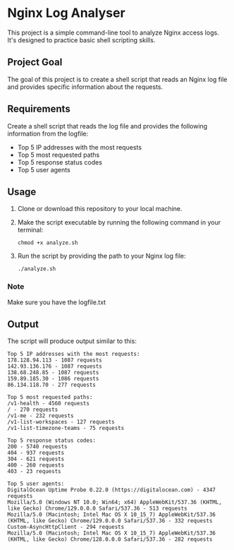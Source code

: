 # Nginx Log Analyser

This project is a simple command-line tool to analyze Nginx access logs. It's designed to practice basic shell scripting skills.

## Project Goal

The goal of this project is to create a shell script that reads an Nginx log file and provides specific information about the requests.

## Requirements

Create a shell script that reads the log file and provides the following information from the logfile:

- Top 5 IP addresses with the most requests
- Top 5 most requested paths
- Top 5 response status codes
- Top 5 user agents

## Usage

1. Clone or download this repository to your local machine.

2. Make the script executable by running the following command in your terminal:

   ```
   chmod +x analyze.sh
   ```

3. Run the script by providing the path to your Nginx log file:

   ```
   ./analyze.sh
   ```

### Note

Make sure you have the logfile.txt

## Output

The script will produce output similar to this:

```
Top 5 IP addresses with the most requests:
178.128.94.113 - 1087 requests
142.93.136.176 - 1087 requests
138.68.248.85 - 1087 requests
159.89.185.30 - 1086 requests
86.134.118.70 - 277 requests

Top 5 most requested paths:
/v1-health - 4560 requests
/ - 270 requests
/v1-me - 232 requests
/v1-list-workspaces - 127 requests
/v1-list-timezone-teams - 75 requests

Top 5 response status codes:
200 - 5740 requests
404 - 937 requests
304 - 621 requests
400 - 260 requests
403 - 23 requests

Top 5 user agents:
DigitalOcean Uptime Probe 0.22.0 (https://digitalocean.com) - 4347 requests
Mozilla/5.0 (Windows NT 10.0; Win64; x64) AppleWebKit/537.36 (KHTML, like Gecko) Chrome/129.0.0.0 Safari/537.36 - 513 requests
Mozilla/5.0 (Macintosh; Intel Mac OS X 10_15_7) AppleWebKit/537.36 (KHTML, like Gecko) Chrome/129.0.0.0 Safari/537.36 - 332 requests
Custom-AsyncHttpClient - 294 requests
Mozilla/5.0 (Macintosh; Intel Mac OS X 10_15_7) AppleWebKit/537.36 (KHTML, like Gecko) Chrome/128.0.0.0 Safari/537.36 - 282 requests
```
